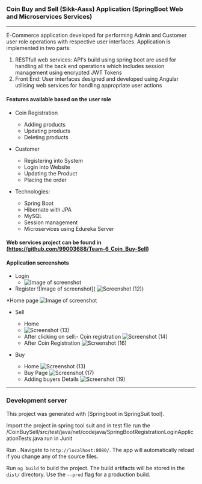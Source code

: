 ### Coin Buy and Sell (Sikk-Aass) Application (SpringBoot Web and Microservices Services)
---------
E-Commerce application developed for performing Admin and Customer user role operations with respective user interfaces. Application is implemented in two parts:
1. RESTfull web services: API's build using spring boot are used for handling all the back end operations which includes session management using encrypted JWT Tokens 
2. Front End: User interfaces designed and developed using Angular utilising web services for handling appropriate user actions  

#### Features available based on the user role
* Coin Registration
  * Adding products
  * Updating products
  * Deleting products

* Customer
  * Registering into System
  * Login into Website
  * Updating the Product
  * Placing the order

* Technologies: 
  * Spring Boot
  * Hibernate with JPA 
  * MySQL
  * Session management
  * Microservices using Edureka Server

#### Web services project can be found in (https://github.com/99003688/Team-6_Coin_Buy-Sell)

#### Application screenshots
* Login
  * ![Image of screenshot](https://user-images.githubusercontent.com/78859930/112817447-12d44380-90a0-11eb-82e3-353360b794ec.png)
 * Register 
    ![Image of screenshot]( ![Screenshot (12)](https://user-images.githubusercontent.com/78859930/112817559-34cdc600-90a0-11eb-9746-3c7b6b2e7d78.png))

*Home page
    ![Image of screenshot](https://user-images.githubusercontent.com/78859930/112817656-4ca54a00-90a0-11eb-8fbc-2b19ccc8fbc3.png)

* Sell
    * Home 
     * ![Screenshot (13)](https://user-images.githubusercontent.com/78859930/112817872-8bd39b00-90a0-11eb-9215-efdee0c9936b.png)
    * After clicking on sell:- Coin registration
      ![Screenshot (14)](https://user-images.githubusercontent.com/78859930/112818077-c4737480-90a0-11eb-9777-17808468f1cf.png)  
    * After Coin Registration
       ![Screenshot (16)](https://user-images.githubusercontent.com/78859930/112818390-1a481c80-90a1-11eb-9d89-555ca832e3d2.png)

* Buy
    * Home
        ![Screenshot (13)](https://user-images.githubusercontent.com/78859930/112817872-8bd39b00-90a0-11eb-9215-efdee0c9936b.png)
    * Buy Page 
        ![Screenshot (17)](https://user-images.githubusercontent.com/78859930/112818721-73b04b80-90a1-11eb-96b5-89437ed760b2.png)
    * Adding buyers Details
       ![Screenshot (19)](https://user-images.githubusercontent.com/78859930/112818985-bbcf6e00-90a1-11eb-8322-643fc171cd49.png)

---------
### Development server

This project was generated with [Springboot in SpringSuit tool].

Import the project in spring tool suit and in test file run the  /CoinBuySell/src/test/java/net/codejava/SpringBootRegistrationLoginApplicationTests.java run in Junit

Run . Navigate to `http://localhost:8080/`. The app will automatically reload if you change any of the source files.

Run `ng build` to build the project. The build artifacts will be stored in the `dist/` directory. Use the `--prod` flag for a production build.
